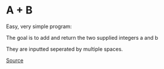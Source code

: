 # A + B

Easy, very simple program:

The goal is to add and return the two supplied integers a and b

They are inputted seperated by multiple spaces.

[Source](http://rosettacode.org/wiki/A%2BB#Java)
